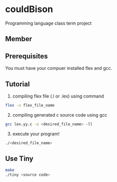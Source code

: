 # couldBison

Programming language class term project

## Member

## Prerequisites

You must have your compuer installed flex and gcc.

## Tutorial

1. compiling flex file (.l or .lex) using command

```sh
flex -v flex_file_name
```

2. compiling generated c source code using gcc

```sh
gcc lex.yy.c -o <desired_file_name> -ll
```

3. execute your program!

```sh
./<desired_file_name>
```

## Use Tiny

```sh
make
./tiny <source code>
```
